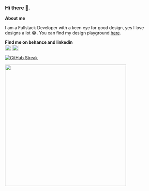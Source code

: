 ### Hi there 👋.

**About me**

I am a Fullstack Developer with a keen eye for good design, yes I love designs a lot 😂. You can find my design playground [here](https://www.behance.net/frankarinze). 

<b>Find me on behance and linkedin</b> <br>
<a href="https://www.behance.net/frankarinze" target="blank"><img align="center" src="https://cdn-icons-png.flaticon.com/128/174/174837.png" height="20" /></a>
<a href="https://www.linkedin.com/in/devfrankrnz" target="blank"><img align="center" src="https://cdn-icons-png.flaticon.com/512/174/174857.png" height="20" /></a>

[![GitHub Streak](https://github-readme-streak-stats.herokuapp.com?user=frankarinze&theme=merko)](https://git.io/streak-stats)

<img src="https://github-readme-stats.vercel.app/api?username=frankarinze&show_icons=true&theme=ADD_THEME_HERE" width="400">


<!--
**frankarinze/frankarinze** is a ✨ _special_ ✨ repository because its `README.md` (this file) appears on your GitHub profile.

Here are some ideas to get you started:

- 🔭 I’m currently working on ...
- 🌱 I’m currently learning ...
- 👯 I’m looking to collaborate on ...
- 🤔 I’m looking for help with ...
- 💬 Ask me about ...
- 📫 How to reach me: ...
- 😄 Pronouns: ...
- ⚡ Fun fact: ...
-->
